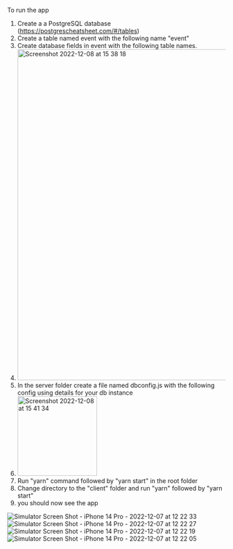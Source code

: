 To run the app 

1. Create a a PostgreSQL database (https://postgrescheatsheet.com/#/tables)
2. Create a table named event with the following name "event"
3. Create database fields in event with the following table names.
4. <img width="762" alt="Screenshot 2022-12-08 at 15 38 18" src="https://user-images.githubusercontent.com/12586273/206490010-39b06a6e-66d6-4b03-abe7-7989cb3587f1.png">
5. In the server folder create a file named dbconfig.js with the following config using details for your db instance
6. <img width="183" alt="Screenshot 2022-12-08 at 15 41 34" src="https://user-images.githubusercontent.com/12586273/206490671-035473f0-ec88-43fb-a566-7da5af20e715.png">
7. Run "yarn" command followed by "yarn start" in the root folder
8. Change directory to the "client" folder and run "yarn" followed by "yarn start"
9. you should now see the app

![Simulator Screen Shot - iPhone 14 Pro - 2022-12-07 at 12 22 33](https://user-images.githubusercontent.com/12586273/206492592-11230042-5c4b-42f6-a2f8-700c2da0eb68.png)
![Simulator Screen Shot - iPhone 14 Pro - 2022-12-07 at 12 22 27](https://user-images.githubusercontent.com/12586273/206492596-fada1ddc-75c4-4001-b293-212dde139da6.png)
![Simulator Screen Shot - iPhone 14 Pro - 2022-12-07 at 12 22 19](https://user-images.githubusercontent.com/12586273/206492604-5bff47b8-be3c-445e-95d7-0708412fe3a9.png)
![Simulator Screen Shot - iPhone 14 Pro - 2022-12-07 at 12 22 05](https://user-images.githubusercontent.com/12586273/206492610-70d53dd2-bc01-4c03-adad-4c094f252faf.png)
